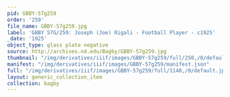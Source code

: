 ```yaml
---
pid: GBBY-57g259
order: '259'
file_name: GBBY-57g259.jpg
label: 'GBBY 57G/259: Joseph (Joe) Rigali - Football Player - c1925'
_date: '1925'
object_type: glass plate negative
source: http://archives.nd.edu/Bagby/GBBY-57g259.jpg
thumbnail: "/img/derivatives/iiif/images/GBBY-57g259/full/250,/0/default.jpg"
manifest: "/img/derivatives/iiif/images/GBBY-57g259/manifest.json"
full: "/img/derivatives/iiif/images/GBBY-57g259/full/1140,/0/default.jpg"
layout: generic_collection_item
collection: bagby
---
```

